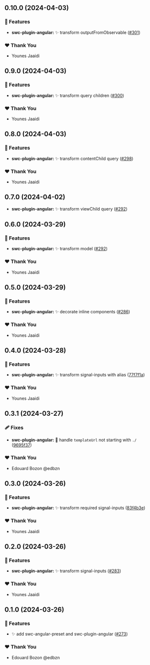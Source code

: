 ## 0.10.0 (2024-04-03)


### 🚀 Features

- **swc-plugin-angular:** ✨ transform outputFromObservable ([#301](https://github.com/jscutlery/devkit/pull/301))


### ❤️  Thank You

- Younes Jaaidi

## 0.9.0 (2024-04-03)


### 🚀 Features

- **swc-plugin-angular:** ✨ transform query children ([#300](https://github.com/jscutlery/devkit/pull/300))


### ❤️  Thank You

- Younes Jaaidi

## 0.8.0 (2024-04-03)


### 🚀 Features

- **swc-plugin-angular:** ✨ transform contentChild query ([#298](https://github.com/jscutlery/devkit/pull/298))


### ❤️  Thank You

- Younes Jaaidi

## 0.7.0 (2024-04-02)

- **swc-plugin-angular:** ✨ transform viewChild query ([#292](https://github.com/jscutlery/devkit/pull/296))


## 0.6.0 (2024-03-29)


### 🚀 Features

- **swc-plugin-angular:** ✨ transform model ([#292](https://github.com/jscutlery/devkit/pull/292))


### ❤️  Thank You

- Younes Jaaidi

## 0.5.0 (2024-03-29)


### 🚀 Features

- **swc-plugin-angular:** ✨ decorate inline components ([#286](https://github.com/jscutlery/devkit/pull/286))


### ❤️  Thank You

- Younes Jaaidi

## 0.4.0 (2024-03-28)


### 🚀 Features

- **swc-plugin-angular:** ✨ transform signal-inputs with alias ([77f7f1a](https://github.com/jscutlery/devkit/commit/77f7f1a))


### ❤️  Thank You

- Younes Jaaidi

## 0.3.1 (2024-03-27)


### 🩹 Fixes

- **swc-plugin-angular:** 🐞 handle `templateUrl` not starting with `./` ([9695f37](https://github.com/jscutlery/devkit/commit/9695f37))


### ❤️  Thank You

- Edouard Bozon @edbzn

## 0.3.0 (2024-03-26)


### 🚀 Features

- **swc-plugin-angular:** ✨ transform required signal-inputs ([83f4b3e](https://github.com/jscutlery/devkit/commit/83f4b3e))


### ❤️  Thank You

- Younes Jaaidi

## 0.2.0 (2024-03-26)


### 🚀 Features

- **swc-plugin-angular:** ✨ transform signal-inputs ([#283](https://github.com/jscutlery/devkit/pull/283))


### ❤️  Thank You

- Younes Jaaidi

## 0.1.0 (2024-03-26)


### 🚀 Features

- ✨ add swc-angular-preset and swc-plugin-angular ([#273](https://github.com/jscutlery/devkit/pull/273))


### ❤️  Thank You

- Edouard Bozon @edbzn
